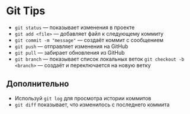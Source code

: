 # Git Tips

- `git status` — показывает изменения в проекте
- `git add <file>` — добавляет файл к следующему коммиту
- `git commit -m "message"` — создаёт коммит с сообщением
- `git push` — отправляет изменения на GitHub
- `git pull` — забирает обновления из GitHub
- `git branch` — показывает список локальных веток
`git checkout -b <branch>` — создаёт и переключается на новую ветку


## Дополнительно
- Используй `git log` для просмотра истории коммитов  
- `git diff` показывает, что изменилось с последнего коммита

